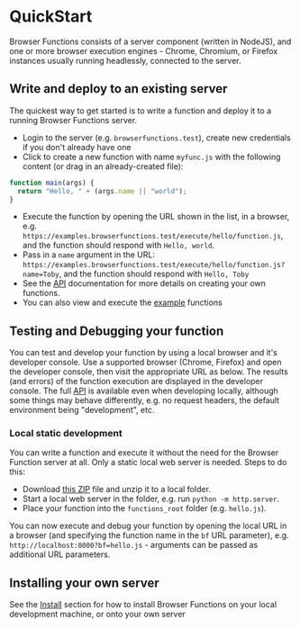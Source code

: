 # QuickStart

Browser Functions consists of a server component (written in NodeJS), and one or more browser execution engines - Chrome, Chromium, or Firefox instances usually running headlessly, connected to the server.

## Write and deploy to an existing server

The quickest way to get started is to write a function and deploy it to a running Browser Functions server.

- Login to the server (e.g. `browserfunctions.test`), create new credentials if you don't already have one
- Click to create a new function with name `myfunc.js` with the following content (or drag in an already-created file):

```javascript
function main(args) {
  return "Hello, " + (args.name || "world");
}
```
- Execute the function by opening the URL shown in the list, in a browser, e.g. `https://examples.browserfunctions.test/execute/hello/function.js`, and the function should respond with `Hello, world`.
- Pass in a `name` argument in the URL: `https://examples.browserfunctions.test/execute/hello/function.js?name=Toby`, and the function should respond with `Hello, Toby`
- See the [API](?api.md) documentation for more details on creating your own functions.
- You can also view and execute the [example](https://examples.browserfunctions.test/?access-key=examples) functions

## Testing and Debugging your function

You can test and develop your function by using a local browser and it's developer console. Use a supported browser (Chrome, Firefox) and open the developer console, then visit the appropriate URL as below. The results (and errors) of the function execution are displayed in the developer console. The full [API](?api.md) is available even when developing locally, although some things may behave differently, e.g. no request headers, the default environment being "development", etc.

### Local static development

You can write a function and execute it without the need for the Browser Function server at all. Only a static local web server is needed. Steps to do this:

- Download [this ZIP](https://github.com/IBM/browser-functions/archive/master.zip) file and unzip it to a local folder.
- Start a local web server in the folder, e.g. run `python -m http.server`. 
- Place your function into the `functions_root` folder (e.g. `hello.js`).

You can now execute and debug your function by opening the local URL in a browser (and specifying the function name in the `bf` URL parameter), e.g. `http://localhost:8000?bf=hello.js` - arguments can be passed as additional URL parameters.

## Installing your own server

See the [Install](?install.md) section for how to install Browser Functions on your local development machine, or onto your own server
